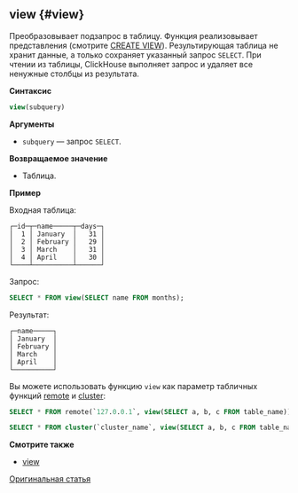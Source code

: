 ## view {#view}

Преобразовывает подзапрос в таблицу. Функция реализовывает представления (смотрите [CREATE VIEW](https://clickhouse.tech/docs/ru/sql-reference/statements/create/view/#create-view)). Результирующая таблица не хранит данные, а только сохраняет указанный запрос `SELECT`. При чтении из таблицы, ClickHouse выполняет запрос и удаляет все ненужные столбцы из результата.

**Синтаксис**

``` sql
view(subquery)
```

**Аргументы**

-   `subquery` — запрос `SELECT`.

**Возвращаемое значение**

-   Таблица.

**Пример**

Входная таблица:

``` text
┌─id─┬─name─────┬─days─┐
│  1 │ January  │   31 │
│  2 │ February │   29 │
│  3 │ March    │   31 │
│  4 │ April    │   30 │
└────┴──────────┴──────┘
```

Запрос:

``` sql
SELECT * FROM view(SELECT name FROM months);
```

Результат:

``` text
┌─name─────┐
│ January  │
│ February │
│ March    │
│ April    │
└──────────┘
```

Вы можете использовать функцию `view` как параметр табличных функций [remote](https://clickhouse.tech/docs/ru/sql-reference/table-functions/remote/#remote-remotesecure) и [cluster](https://clickhouse.tech/docs/ru/sql-reference/table-functions/cluster/#cluster-clusterallreplicas):

``` sql
SELECT * FROM remote(`127.0.0.1`, view(SELECT a, b, c FROM table_name));
```

``` sql
SELECT * FROM cluster(`cluster_name`, view(SELECT a, b, c FROM table_name));
```

**Смотрите также**

-   [view](https://clickhouse.tech/docs/ru/engines/table-engines/special/view/#table_engines-view)

[Оригинальная статья](https://clickhouse.tech/docs/en/sql-reference/table-functions/view/) <!--hide-->
